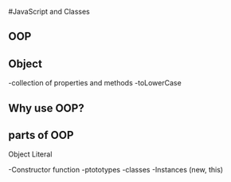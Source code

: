 #JavaScript and Classes

## OOP

## Object

-collection of properties and methods
-toLowerCase

## Why use OOP?

## parts of OOP

Object Literal

-Constructor function
-ptototypes
-classes
-Instances (new, this)
